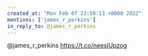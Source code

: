 ```yaml
---
created_at: "Mon Feb 07 23:50:13 +0000 2022"
mentions: ['james_r_perkins']
in_reply_to: @james_r_perkins
---
```


@james_r_perkins https://t.co/neesjUpzog